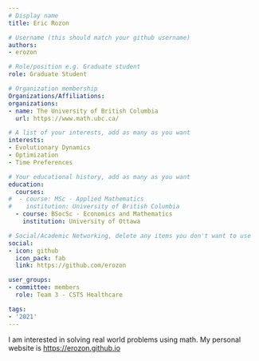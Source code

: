 ```yaml
---
# Display name
title: Eric Rozon    

# Username (this should match your github username)
authors:
- erozon 

# Role/position e.g. Graduate student
role: Graduate Student 

# Organization membership
Organizations/Affiliations:
organizations:
- name: The University of British Columbia 
  url: https://www.math.ubc.ca/

# A list of your interests, add as many as you want
interests:
- Evolutionary Dynamics 
- Optimization 
- Time Preferences 

# Your educational history, add as many as you want
education:
  courses:
#  - course: MSc - Applied Mathematics
#    institution: University of British Columbia 
  - course: BSocSc - Economics and Mathematics
    institution: University of Ottawa 

# Social/Academic Networking, delete any items you don't want to use
social:
- icon: github
  icon_pack: fab
  link: https://github.com/erozon

user_groups:
- committee: members
  role: Team 3 - CSTS Healthcare

tags:
- '2021'
---
```

I am interested in solving real world problems using math. My personal website is https://erozon.github.io 


